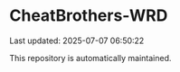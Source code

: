# CheatBrothers-WRD

Last updated: 2025-07-07 06:50:22

This repository is automatically maintained.
